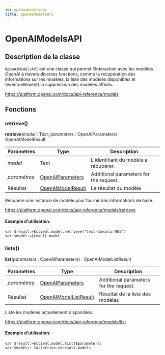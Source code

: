 ```yaml
---
id: openaimodelsapi
title: OpenAIModelsAPI
---
```


# OpenAIModelsAPI

## Description de la classe

`OpenAIModelsAPI` est une classe qui permet l'interaction avec les modèles OpenAI à travers diverses fonctions, comme la récupération des informations sur les modèles, la liste des modèles disponibles et (éventuellement) la suppression des modèles affinés.

https://platform.openai.com/docs/api-reference/models

## Fonctions

### retrieve()

**retrieve**(*model* : Text; *parameters* : OpenAIParameters) : OpenAIModelResult

| Paramètres   | Type                                      | Description                                            |
| ------------ | ----------------------------------------- | ------------------------------------------------------ |
| *model*      | Text                                      | L'identifiant du modèle à récupérer.   |
| *paramètres* | [OpenAIParameters](OpenAIParameters.md)   | Additional parameters for the request. |
| Résultat     | [OpenAIModelResult](OpenAIModelResult.md) | Le résultat du modèle                                  |

Récupère une instance de modèle pour fournir des informations de base.

https://platform.openai.com/docs/api-reference/models/retrieve

#### Exemple d'utilisation:

```4d
var $result:=$client.model.retrieve("text-davinci-003")
var $model:=$result.model
```

### liste()

**list**(*parameters* : OpenAIParameters) : OpenAIModelListResult

| Paramètres   | Type                                              | Description                                            |
| ------------ | ------------------------------------------------- | ------------------------------------------------------ |
| *paramètres* | [OpenAIParameters](OpenAIParameters.md)           | Additional parameters for the request. |
| Résultat     | [OpenAIModelListResult](OpenAIModelListResult.md) | Résultat de la liste des modèles                       |

Liste les modèles actuellement disponibles.

https://platform.openai.com/docs/api-reference/models/list

#### Exemple d'utilisation:

```4d
var $result:=$client.model.list($parameters)
var $models: Collection:=$result.models
```